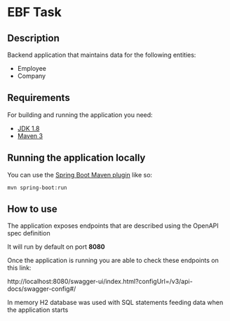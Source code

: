 # EBF Task

## Description
Backend application that maintains data for the following entities: 

* Employee
* Company 

## Requirements

For building and running the application you need:

- [JDK 1.8](http://www.oracle.com/technetwork/java/javase/downloads/jdk8-downloads-2133151.html)
- [Maven 3](https://maven.apache.org)

## Running the application locally

You can use the [Spring Boot Maven plugin](https://docs.spring.io/spring-boot/docs/current/reference/html/build-tool-plugins-maven-plugin.html) like so:

```shell
mvn spring-boot:run
```

## How to use

The application exposes endpoints that are described using the OpenAPI spec definition

It will run by default on port **8080**

Once the application is running you are able to check these endpoints on this link:

http://localhost:8080/swagger-ui/index.html?configUrl=/v3/api-docs/swagger-config#/

In memory H2 database was used with SQL statements feeding data when the application starts



